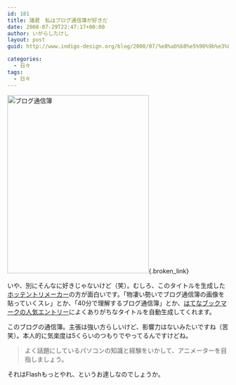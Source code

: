 ```yaml
---
id: 181
title: 諸君　私はブログ通信簿が好きだ
date: 2008-07-29T22:47:17+00:00
author: いがらしたけし
layout: post
guid: http://www.indigo-design.org/blog/2008/07/%e8%ab%b8%e5%90%9b%e3%80%80%e7%a7%81%e3%81%af%e3%83%96%e3%83%ad%e3%82%b0%e9%80%9a%e4%bf%a1%e7%b0%bf%e3%81%8c%e5%a5%bd%e3%81%8d%e3%81%a0/

categories:
  - 日々
tags:
  - 日々
---
```

[<img src="http://art8.photozou.jp/pub/767/120767/photo/11238513.png" alt="ブログ通信簿" width="322" height="406" style="border:0" />](http://photozou.jp/photo/show/120767/11238513){.broken_link}

いや、別にそんなに好きじゃないけど（笑）。むしろ、このタイトルを生成した[ホッテントリメーカー](http://pha22.net/hotentry/)の方が面白いです。「物凄い勢いでブログ通信簿の画像を貼っていくスレ」とか、「40分で理解するブログ通信簿」とか、[はてなブックマークの人気エントリー](http://b.hatena.ne.jp/hotentry)によくありがちなタイトルを自動生成してくれます。

このブログの通信簿。主張は強い方らしいけど、影響力はないみたいですね（苦笑）。本人的に気楽度は5くらいのつもりでやってるんですけどね。

> よく話題にしているパソコンの知識と経験をいかして、アニメーターを目指しましょう。

それはFlashもっとやれ、というお達しなのでしょうか。
